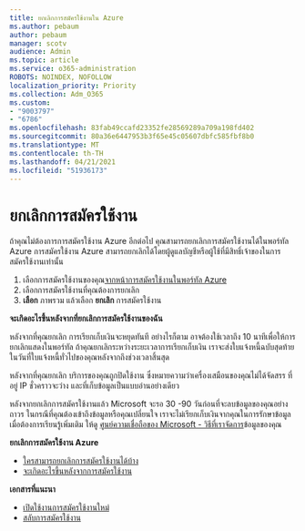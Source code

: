 ```yaml
---
title: ยกเลิกการสมัครใช้งานใน Azure
ms.author: pebaum
author: pebaum
manager: scotv
audience: Admin
ms.topic: article
ms.service: o365-administration
ROBOTS: NOINDEX, NOFOLLOW
localization_priority: Priority
ms.collection: Adm_O365
ms.custom:
- "9003797"
- "6786"
ms.openlocfilehash: 83fab49ccafd23352fe28569289a709a198fd402
ms.sourcegitcommit: 80a36e6447953b3f65e45c05607dbfc585fbf8b0
ms.translationtype: MT
ms.contentlocale: th-TH
ms.lasthandoff: 04/21/2021
ms.locfileid: "51936173"
---
```

# <a name="cancel-subscription"></a>ยกเลิกการสมัครใช้งาน

ถ้าคุณไม่ต้องการการสมัครใช้งาน Azure อีกต่อไป คุณสามารถยกเลิกการสมัครใช้งานได้ในพอร์ทัล Azure การสมัครใช้งาน Azure สามารถยกเลิกได้โดยผู้ดูแลบัญชีหรือผู้ใช้ที่มีสิทธิ์เจ้าของในการสมัครใช้งานเท่านั้น

1. เลือกการสมัครใช้งานของคุณ[จากหน้าการสมัครใช้งานในพอร์ทัล Azure](https://portal.azure.com/#blade/Microsoft_Azure_Billing/SubscriptionsBlade)
2. เลือกการสมัครใช้งานที่คุณต้องการยกเลิก
3. **เลือก** ภาพรวม แล้วเลือก **ยกเลิก** การสมัครใช้งาน

**จะเกิดอะไรขึ้นหลังจากที่ยกเลิกการสมัครใช้งานของฉัน**

หลังจากที่คุณยกเลิก การเรียกเก็บเงินจะหยุดทันที อย่างไรก็ตาม อาจต้องใช้เวลาถึง 10 นาทีเพื่อให้การยกเลิกแสดงในพอร์ทัล ถ้าคุณยกเลิกระหว่างระยะเวลาการเรียกเก็บเงิน เราจะส่งใบแจ้งหนี้ฉบับสุดท้ายในวันที่ใบแจ้งหนี้ทั่วไปของคุณหลังจากถึงช่วงเวลาสิ้นสุด

หลังจากที่คุณยกเลิก บริการของคุณถูกปิดใช้งาน ซึ่งหมายความว่าเครื่องเสมือนของคุณไม่ได้จัดสรร ที่อยู่ IP ชั่วคราวจะว่าง และที่เก็บข้อมูลเป็นแบบอ่านอย่างเดียว

หลังจากยกเลิกการสมัครใช้งานแล้ว Microsoft จะรอ 30 -90 วันก่อนที่จะลบข้อมูลของคุณอย่างถาวร ในกรณีที่คุณต้องเข้าถึงข้อมูลหรือคุณเปลี่ยนใจ เราจะไม่เรียกเก็บเงินจากคุณในการรักษาข้อมูล เมื่อต้องการเรียนรู้เพิ่มเติม ให้ดู [ศูนย์ความเชื่อถือของ Microsoft - วิธีที่เราจัดการ](https://go.microsoft.com/fwLink/p/?LinkID=822930&clcid=0x409)ข้อมูลของคุณ

**ยกเลิกการสมัครใช้งาน Azure**

- [ใครสามารถยกเลิกการสมัครใช้งานได้บ้าง](https://docs.microsoft.com/azure/billing/billing-how-to-cancel-azure-subscription?WT.mc_id=Portal-Microsoft_Azure_Support#who-can-cancel-a-subscription)
- [จะเกิดอะไรขึ้นหลังจากการสมัครใช้งาน](https://docs.microsoft.com/azure/billing/billing-how-to-cancel-azure-subscription?WT.mc_id=Portal-Microsoft_Azure_Support#what-happens-after-i-cancel-my-subscription)

**เอกสารที่แนะนา**

- [เปิดใช้งานการสมัครใช้งานใหม่](https://docs.microsoft.com/azure/billing/billing-how-to-cancel-azure-subscription?WT.mc_id=Portal-Microsoft_Azure_Support#reactivate-subscription)
- [สลับการสมัครใช้งาน](https://docs.microsoft.com/azure/billing/billing-how-to-switch-azure-offer?WT.mc_id=Portal-Microsoft_Azure_Support)